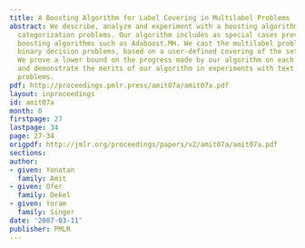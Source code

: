 ```yaml
---
title: A Boosting Algorithm for Label Covering in Multilabel Problems
abstract: We describe, analyze and experiment with a boosting algorithm for multilabel
  categorization problems. Our algorithm includes as special cases previously studied
  boosting algorithms such as Adaboost.MH. We cast the multilabel problem as multiple
  binary decision problems, based on a user-defined covering of the set of labels.
  We prove a lower bound on the progress made by our algorithm on each boosting iteration
  and demonstrate the merits of our algorithm in experiments with text categorization
  problems.
pdf: http://proceedings.pmlr.press/amit07a/amit07a.pdf
layout: inproceedings
id: amit07a
month: 0
firstpage: 27
lastpage: 34
page: 27-34
origpdf: http://jmlr.org/proceedings/papers/v2/amit07a/amit07a.pdf
sections: 
author:
- given: Yonatan
  family: Amit
- given: Ofer
  family: Dekel
- given: Yoram
  family: Singer
date: '2007-03-11'
publisher: PMLR
---
```

